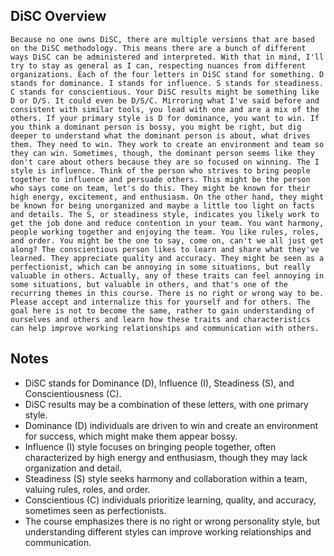 ## DiSC Overview
```
Because no one owns DiSC, there are multiple versions that are based on the DiSC methodology. This means there are a bunch of different ways DiSC can be administered and interpreted. With that in mind, I'll try to stay as general as I can, respecting nuances from different organizations. Each of the four letters in DiSC stand for something. D stands for dominance. I stands for influence. S stands for steadiness. C stands for conscientious. Your DiSC results might be something like D or D/S. It could even be D/S/C. Mirroring what I've said before and consistent with similar tools, you lead with one and are a mix of the others. If your primary style is D for dominance, you want to win. If you think a dominant person is bossy, you might be right, but dig deeper to understand what the dominant person is about, what drives them. They need to win. They work to create an environment and team so they can win. Sometimes, though, the dominant person seems like they don't care about others because they are so focused on winning. The I style is influence. Think of the person who strives to bring people together to influence and persuade others. This might be the person who says come on team, let's do this. They might be known for their high energy, excitement, and enthusiasm. On the other hand, they might be known for being unorganized and maybe a little too light on facts and details. The S, or steadiness style, indicates you likely work to get the job done and reduce contention in your team. You want harmony, people working together and enjoying the team. You like rules, roles, and order. You might be the one to say, come on, can't we all just get along? The conscientious person likes to learn and share what they've learned. They appreciate quality and accuracy. They might be seen as a perfectionist, which can be annoying in some situations, but really valuable in others. Actually, any of these traits can feel annoying in some situations, but valuable in others, and that's one of the recurring themes in this course. There is no right or wrong way to be. Please accept and internalize this for yourself and for others. The goal here is not to become the same, rather to gain understanding of ourselves and others and learn how these traits and characteristics can help improve working relationships and communication with others.
```

## Notes
- DiSC stands for Dominance (D), Influence (I), Steadiness (S), and Conscientiousness (C).
- DiSC results may be a combination of these letters, with one primary style.
- Dominance (D) individuals are driven to win and create an environment for success, which might make them appear bossy.
- Influence (I) style focuses on bringing people together, often characterized by high energy and enthusiasm, though they may lack organization and detail.
- Steadiness (S) style seeks harmony and collaboration within a team, valuing rules, roles, and order.
- Conscientious (C) individuals prioritize learning, quality, and accuracy, sometimes seen as perfectionists.
- The course emphasizes there is no right or wrong personality style, but understanding different styles can improve working relationships and communication.